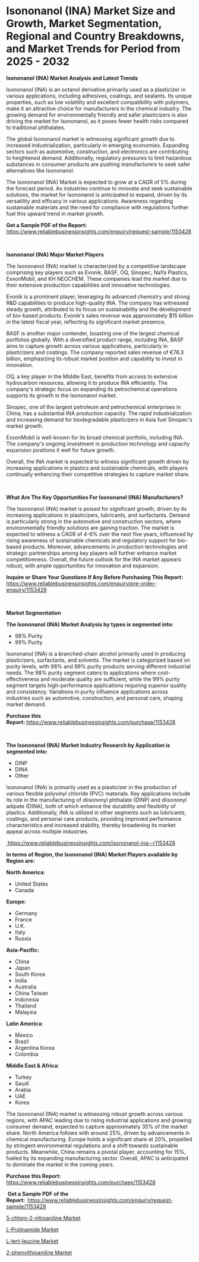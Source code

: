 <p><h1>Isononanol (INA) Market Size and Growth, Market Segmentation, Regional and Country Breakdowns, and Market Trends for Period from 2025 -  2032</h1></p><p><strong>Isononanol (INA) Market Analysis and Latest Trends</strong></p>
<p><p>Isononanol (INA) is an octanol derivative primarily used as a plasticizer in various applications, including adhesives, coatings, and sealants. Its unique properties, such as low volatility and excellent compatibility with polymers, make it an attractive choice for manufacturers in the chemical industry. The growing demand for environmentally friendly and safer plasticizers is also driving the market for Isononanol, as it poses fewer health risks compared to traditional phthalates.</p><p>The global Isononanol market is witnessing significant growth due to increased industrialization, particularly in emerging economies. Expanding sectors such as automotive, construction, and electronics are contributing to heightened demand. Additionally, regulatory pressures to limit hazardous substances in consumer products are pushing manufacturers to seek safer alternatives like Isononanol.</p><p>The Isononanol (INA) Market is expected to grow at a CAGR of 5% during the forecast period. As industries continue to innovate and seek sustainable solutions, the market for Isononanol is anticipated to expand, driven by its versatility and efficacy in various applications. Awareness regarding sustainable materials and the need for compliance with regulations further fuel this upward trend in market growth.</p></p>
<p><strong>Get a Sample PDF of the Report:&nbsp;</strong> <a href="https://www.reliablebusinessinsights.com/enquiry/request-sample/1153428?utm_campaign=1847&utm_medium=2&utm_source=Github&utm_content=ia&utm_term=05022025&utm_id=isononanol-ina">https://www.reliablebusinessinsights.com/enquiry/request-sample/1153428</a></p>
<p>&nbsp;</p>
<p><strong>Isononanol (INA) Major Market Players</strong></p>
<p><p>The Isononanol (INA) market is characterized by a competitive landscape comprising key players such as Evonik, BASF, OQ, Sinopec, NaYa Plastics, ExxonMobil, and KH NEOCHEM. These companies lead the market due to their extensive production capabilities and innovative technologies.</p><p>Evonik is a prominent player, leveraging its advanced chemistry and strong R&D capabilities to produce high-quality INA. The company has witnessed steady growth, attributed to its focus on sustainability and the development of bio-based products. Evonik's sales revenue was approximately $15 billion in the latest fiscal year, reflecting its significant market presence.</p><p>BASF is another major contender, boasting one of the largest chemical portfolios globally. With a diversified product range, including INA, BASF aims to capture growth across various applications, particularly in plasticizers and coatings. The company reported sales revenue of €76.3 billion, emphasizing its robust market position and capability to invest in innovation.</p><p>OQ, a key player in the Middle East, benefits from access to extensive hydrocarbon resources, allowing it to produce INA efficiently. The company's strategic focus on expanding its petrochemical operations supports its growth in the Isononanol market.</p><p>Sinopec, one of the largest petroleum and petrochemical enterprises in China, has a substantial INA production capacity. The rapid industrialization and increasing demand for biodegradable plasticizers in Asia fuel Sinopec's market growth.</p><p>ExxonMobil is well-known for its broad chemical portfolio, including INA. The company's ongoing investment in production technology and capacity expansion positions it well for future growth.</p><p>Overall, the INA market is expected to witness significant growth driven by increasing applications in plastics and sustainable chemicals, with players continually enhancing their competitive strategies to capture market share.</p></p>
<p>&nbsp;</p>
<p><strong>What Are The Key Opportunities For Isononanol (INA) Manufacturers?</strong></p>
<p><p>The Isononanol (INA) market is poised for significant growth, driven by its increasing applications in plasticizers, lubricants, and surfactants. Demand is particularly strong in the automotive and construction sectors, where environmentally friendly solutions are gaining traction. The market is expected to witness a CAGR of 4-6% over the next five years, influenced by rising awareness of sustainable chemicals and regulatory support for bio-based products. Moreover, advancements in production technologies and strategic partnerships among key players will further enhance market competitiveness. Overall, the future outlook for the INA market appears robust, with ample opportunities for innovation and expansion.</p></p>
<p><strong>Inquire or Share Your Questions If Any Before Purchasing This Report:</strong> <a href="https://www.reliablebusinessinsights.com/enquiry/pre-order-enquiry/1153428?utm_campaign=1847&utm_medium=2&utm_source=Github&utm_content=ia&utm_term=05022025&utm_id=isononanol-ina">https://www.reliablebusinessinsights.com/enquiry/pre-order-enquiry/1153428</a></p>
<p>&nbsp;</p>
<p><strong>Market Segmentation</strong></p>
<p><strong>The Isononanol (INA) Market Analysis by types is segmented into:</strong></p>
<p><ul><li>98% Purity</li><li>99% Purity</li></ul></p>
<p><p>Isononanol (INA) is a branched-chain alcohol primarily used in producing plasticizers, surfactants, and solvents. The market is categorized based on purity levels, with 98% and 99% purity products serving different industrial needs. The 98% purity segment caters to applications where cost-effectiveness and moderate quality are sufficient, while the 99% purity segment targets high-performance applications requiring superior quality and consistency. Variations in purity influence applications across industries such as automotive, construction, and personal care, shaping market demand.</p></p>
<p><strong>Purchase this Report:&nbsp;</strong><a href="https://www.reliablebusinessinsights.com/purchase/1153428?utm_campaign=1847&utm_medium=2&utm_source=Github&utm_content=ia&utm_term=05022025&utm_id=isononanol-ina">https://www.reliablebusinessinsights.com/purchase/1153428</a></p>
<p>&nbsp;</p>
<p><strong>The Isononanol (INA) Market Industry Research by Application is segmented into:</strong></p>
<p><ul><li>DINP</li><li>DINA</li><li>Other</li></ul></p>
<p><p>Isononanol (INA) is primarily used as a plasticizer in the production of various flexible polyvinyl chloride (PVC) materials. Key applications include its role in the manufacturing of diisononyl phthalate (DINP) and diisononyl adipate (DINA), both of which enhance the durability and flexibility of plastics. Additionally, INA is utilized in other segments such as lubricants, coatings, and personal care products, providing improved performance characteristics and increased stability, thereby broadening its market appeal across multiple industries.</p></p>
<p><a href="https://www.reliablebusinessinsights.com/isononanol-ina--r1153428?utm_campaign=1847&utm_medium=2&utm_source=Github&utm_content=ia&utm_term=05022025&utm_id=isononanol-ina">&nbsp;https://www.reliablebusinessinsights.com/isononanol-ina--r1153428</a></p>
<p><strong>In terms of Region, the Isononanol (INA) Market Players available by Region are:</strong></p>
<p>
    <p> <strong> North America: </strong>
        <ul>
            <li>United States</li>
            <li>Canada</li>
        </ul>
        </p> 
    <p> <strong> Europe: </strong>
        <ul>
            <li>Germany</li>
            <li>France</li>
            <li>U.K.</li>
            <li>Italy</li>
            <li>Russia</li>
        </ul>
        </p> 
    <p> <strong> Asia-Pacific: </strong>
        <ul>
            <li>China</li>
            <li>Japan</li>
            <li>South Korea</li>
            <li>India</li>
            <li>Australia</li>
            <li>China Taiwan</li>
            <li>Indonesia</li>
            <li>Thailand</li>
            <li>Malaysia</li>
        </ul>
        </p> 
    <p> <strong> Latin America: </strong>
        <ul>
            <li>Mexico</li>
            <li>Brazil</li>
            <li>Argentina Korea</li>
            <li>Colombia</li>
        </ul>
        </p> 
    <p> <strong> Middle East & Africa: </strong>
        <ul>
            <li>Turkey</li>
            <li>Saudi</li>
            <li>Arabia</li>
            <li>UAE</li>
            <li>Korea</li>
        </ul>
    </p>
    </p>
<p><p>The Isononanol (INA) market is witnessing robust growth across various regions, with APAC leading due to rising industrial applications and growing consumer demand, expected to capture approximately 35% of the market share. North America follows with around 25%, driven by advancements in chemical manufacturing. Europe holds a significant share at 20%, propelled by stringent environmental regulations and a shift towards sustainable products. Meanwhile, China remains a pivotal player, accounting for 15%, fueled by its expanding manufacturing sector. Overall, APAC is anticipated to dominate the market in the coming years.</p></p>
<p><strong>Purchase this Report: </strong><a href="https://www.reliablebusinessinsights.com/purchase/1153428?utm_campaign=1847&utm_medium=2&utm_source=Github&utm_content=ia&utm_term=05022025&utm_id=isononanol-ina">https://www.reliablebusinessinsights.com/purchase/1153428</a></p>
<p>&nbsp;<strong>Get a Sample PDF of the Report:&nbsp;&nbsp;</strong><a href="https://www.reliablebusinessinsights.com/enquiry/request-sample/1153428?utm_campaign=1847&utm_medium=2&utm_source=Github&utm_content=ia&utm_term=05022025&utm_id=isononanol-ina">https://www.reliablebusinessinsights.com/enquiry/request-sample/1153428</a></p>
<p><strong></strong></p>
<p><p><a href="https://github.com/verikaahova/Market-Research-Report-List-1/blob/main/5-chloro-2-nitroaniline-market.md?utm_campaign=1847&utm_medium=2&utm_source=Github&utm_content=ia&utm_term=05022025&utm_id=isononanol-ina">5-chloro-2-nitroaniline Market</a></p><p><a href="https://github.com/kaqiewan/Market-Research-Report-List-1/blob/main/l-prolinamide-market.md?utm_campaign=1847&utm_medium=2&utm_source=Github&utm_content=ia&utm_term=05022025&utm_id=isononanol-ina">L-Prolinamide Market</a></p><p><a href="https://github.com/taxyevgwlle/Market-Research-Report-List-1/blob/main/l-tert-leucine-market.md?utm_campaign=1847&utm_medium=2&utm_source=Github&utm_content=ia&utm_term=05022025&utm_id=isononanol-ina">L-tert-leucine Market</a></p><p><a href="https://github.com/ezahdyre/Market-Research-Report-List-1/blob/main/2-phenylthioaniline-market.md?utm_campaign=1847&utm_medium=2&utm_source=Github&utm_content=ia&utm_term=05022025&utm_id=isononanol-ina">2-phenylthioaniline Market</a></p></p>